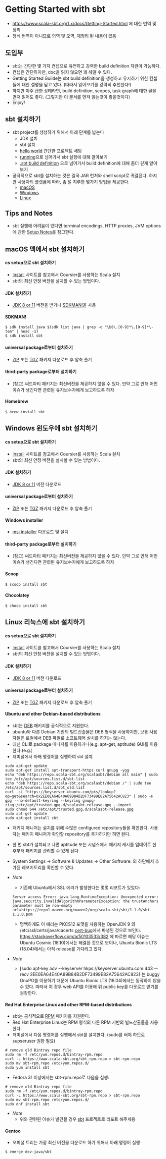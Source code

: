 # Getting Started with sbt
- https://www.scala-sbt.org/1.x/docs/Getting-Started.html 에 대한 번역 및 정리
- 정식 번역이 아니므로 의역 및 오역, 재정리 된 내용이 있음

## 도입부
- sbt는 간단한 몇 가지 컨셉으로 유연하고 강력한 build definition 지원이 가능하다.
- 컨셉은 간단하지만, doc을 읽지 않으면 꽤 헤맬 수 있다.
- Getting Started Guilde는 sbt build definition을 생성하고 유지하기 위한 컨셉들에 대한 설명을 담고 있다. (따라서 읽어보기를 강력히 추천한다!)
- 하지만 아주 급한 상태라면, build definition, scopes, task graph에 대한 글을 먼저 읽어도 좋다. (그렇지만 이 문서를 먼저 읽는것이 좋을것이다)
- Enjoy!


## sbt 설치하기
- sbt project를 생성하기 위해서 아래 단계를 밟는다
    - JDK 설치
    - sbt 설치
    - [hello world](https://www.scala-sbt.org/1.x/docs/Hello.html) 간단한 프로젝트 세팅
    - [running](https://www.scala-sbt.org/1.x/docs/Running.html)으로 넘어가서 sbt 실행에 대해 알아보기
    - [.sbt build definition](https://www.scala-sbt.org/1.x/docs/Basic-Def.html) 으로 넘어가서 build definition에 대해 좀더 깊게 알아보기
- 궁극적으로 sbt를 설치하는 것은 결국 JAR 런처와 shell script로 귀결된다. 하지만 사용자의 플랫폼에 따라, 좀 덜 지루한 몇가지 방법을 제공한다.
    - [macOS](##macOS-맥에서-sbt-설치하기)
    - [Windows](##Windows-윈도우에-sbt-설치하기)
    - [Linux](##Linux-리눅스에-sbt-설치하기)

## Tips and Notes
- sbt 실행에 어려움이 있다면 terminal encodings, HTTP proxies, JVM options에 관한 [Setup Notes](https://www.scala-sbt.org/1.x/docs/Setup-Notes.html)를 참고한다.


## macOS 맥에서 sbt 설치하기

#### cs setup으로 sbt 설치하기
- [Install](https://www.scala-lang.org/download/?_ga=2.140976946.1466139420.1660201323-324890170.1660201323) 사이트를 참고해서 Coursier를 사용하는 Scala 설치
- sbt의 최신 안정 버전을 설치할 수 있는 방법이다.

#### JDK 설치하기
- [JDK 8 or 11](https://adoptium.net) 버전을 받거나 [SDKMAN!](https://sdkman.io)을 사용

#### SDKMAN!
```shell
$ sdk install java $(sdk list java | grep -o "\b8\.[0-9]*\.[0-9]*\-tem" | head -1)
$ sdk install sbt
```


#### universal package로부터 설치하기
- [ZIP](https://github.com/sbt/sbt/releases/download/v1.7.1/sbt-1.7.1.zip) 또는 [TGZ](https://github.com/sbt/sbt/releases/download/v1.7.1/sbt-1.7.1.tgz) 패키지 다운로드 후 압축 풀기


#### third-party package로부터 설치하기
- (참고) 써드파티 패키지는 최신버전을 제공하지 않을 수 있다. 만약 그로 인해 어떤 이슈가 생긴다면 관련된 유지보수자에게 보고하도록 하자

#### Homebrew
```shell
$ brew install sbt
```



## Windows 윈도우에 sbt 설치하기

#### cs setup으로 sbt 설치하기
- [Install](https://www.scala-lang.org/download/?_ga=2.189081387.1466139420.1660201323-324890170.1660201323) 사이트를 참고해서 Coursier를 사용하는 Scala 설치
- sbt의 최신 안정 버전을 설치할 수 있는 방법이다.

#### JDK 설치하기
- [JDK 8 or 11](https://adoptium.net) 버전 다운로드

#### universal package로부터 설치하기
- [ZIP](https://github.com/sbt/sbt/releases/download/v1.7.1/sbt-1.7.1.zip) 또는 [TGZ](https://github.com/sbt/sbt/releases/download/v1.7.1/sbt-1.7.1.tgz) 패키지 다운로드 후 압축 풀기

#### Windows installer
- [msi installer](https://github.com/sbt/sbt/releases/download/v1.7.1/sbt-1.7.1.msi) 다운로드 및 설치

#### third-party package로부터 설치하기
- (참고) 써드파티 패키지는 최신버전을 제공하지 않을 수 있다. 만약 그로 인해 어떤 이슈가 생긴다면 관련된 유지보수자에게 보고하도록 하자

#### Scoop
```shell
$ scoop install sbt
```

#### Chocolatey
```shell
$ choco install sbt
```


## Linux 리눅스에 sbt 설치하기

#### cs setup으로 sbt 설치하기
- [Install](https://www.scala-lang.org/download/?_ga=2.189081387.1466139420.1660201323-324890170.1660201323) 사이트를 참고해서 Coursier를 사용하는 Scala 설치
- sbt의 최신 안정 버전을 설치할 수 있는 방법이다.

#### JDK 설치하기
- [JDK 8 or 11](https://adoptium.net) 버전 다운로드

#### universal package로부터 설치하기
- [ZIP](https://github.com/sbt/sbt/releases/download/v1.7.1/sbt-1.7.1.zip) 또는 [TGZ](https://github.com/sbt/sbt/releases/download/v1.7.1/sbt-1.7.1.tgz) 패키지 다운로드 후 압축 풀기

#### Ubuntu and other Debian-based distributions
- sbt는 [DEB](https://dl.bintray.com/sbt/debian/sbt-1.7.1.deb) 패키지를 공식적으로 지원한다.
- ubuntu와 다른 Debian 기반의 빌드산출물은 DEB 형식을 사용하지만, 보통 사용자들은 로컬에서 DEB 파일로 소프트웨어 설치를 하지는 않는다.
- 대신 CLI로 package 매니저를 이용하거나(e.g. apt-get, aptitude) GUI를 이용한다.(e.g.)
- 터미널에서 아래 명령어를 실행하여 sbt 설치

```shell
sudo apt-get update
sudo apt-get install apt-transport-https curl gnupg -yqq
echo "deb https://repo.scala-sbt.org/scalasbt/debian all main" | sudo tee /etc/apt/sources.list.d/sbt.list
echo "deb https://repo.scala-sbt.org/scalasbt/debian /" | sudo tee /etc/apt/sources.list.d/sbt_old.list
curl -sL "https://keyserver.ubuntu.com/pks/lookup?op=get&search=0x2EE0EA64E40A89B84B2DF73499E82A75642AC823" | sudo -H gpg --no-default-keyring --keyring gnupg-ring:/etc/apt/trusted.gpg.d/scalasbt-release.gpg --import
sudo chmod 644 /etc/apt/trusted.gpg.d/scalasbt-release.gpg
sudo apt-get update
sudo apt-get install sbt
```
- 패키지 매니저는 설치를 위해 수많은 configured repository들을 확인한다. 사용자는 패키지 매니저가 확인할 repository를 추가하기만 하면 된다.
- 한 번 sbt가 설치되고 나면 aptitude 또는 시냅스에서 패키지 캐시를 업데이트 한 후부터 패키지를 관리할 수 있게 된다.
- System Settings -> Software & Updates -> Other Software: 의 하단에서 추가된 레포지토리를 확인할 수 있다.

- *Note*
    - 기존에 Ubuntu에서 SSL 에러가 발생한다는 몇몇 리포트가 있었다:
    ```log
    Server access Error: java.lang.RuntimeException: Unexpected error: java.security.InvalidAlgorithmParameterException: the trustAnchors parameter must be non-empty url=https://repo1.maven.org/maven2/org/scala-sbt/sbt/1.1.0/sbt-1.1.0.pom
    ```
    - 명백하게도 이 에러는 PKCS12 포맷을 사용하는 OpenJDK 9 의 /etc/ssl/certs/java/cacerts [cert-bug](https://bugs.launchpad.net/ubuntu/+source/ca-certificates-java/+bug/1739631)에서 파생된 것으로 보인다. https://stackoverflow.com/a/50103533/382 에 따르면 해당 이슈는  Ubuntu Cosmic (18.10)에서는 해결된 것으로 보이나, Ubuntu Bionic LTS (18.04)에서는 아직 release를 기다리고 있다.
- *Note*
    - [sudo apt-key adv --keyserver hkps://keyserver.ubuntu.com:443 --recv 2EE0EA64E40A89B84B2DF73499E82A75642AC823] 는 buggy GnuPG를 이용하기 때문에 Ubuntu Bionic LTS (18.04)에서는 동작하지 않을 수 있다. 따라서 이 경우 web API를 이용해 위 public key를 다운로드 받기를 권장한다.


#### Red Hat Enterprise Linux and other RPM-based distributions 
- sbt는 공식적으로 [RPM](https://dl.bintray.com/sbt/rpm/sbt-1.7.1.rpm) 패키지를 지원한다.
- Red Hat Enterprise Linux는 RPM 형식의 다른 RPM 기반의 빌드산출물을 사용한다.
- 터미널에서 다음 명령어를 실행해서 sbt를 설치한다. (sudo를 써야 하므로 supseruser 권한 필요)
```shell
# remove old Bintray repo file
sudo rm -f /etc/yum.repos.d/bintray-rpm.repo
curl -L https://www.scala-sbt.org/sbt-rpm.repo > sbt-rpm.repo
sudo mv sbt-rpm.repo /etc/yum.repos.d/
sudo yum install sbt
```

- Fedora 31 이상에서는 sbt-rpm.repo로 다음을 실행:
```shell
# remove old Bintray repo file
sudo rm -f /etc/yum.repos.d/bintray-rpm.repo
curl -L https://www.scala-sbt.org/sbt-rpm.repo > sbt-rpm.repo
sudo mv sbt-rpm.repo /etc/yum.repos.d/
sudo dnf install sbt
```

- *Note*
    - 위와 관련된 이슈가 발견될 경우 [sbt](https://github.com/sbt/sbt) 프로젝트로 리포트 해주세용


#### Gentoo
- 오피셜 트리는 가장 최신 버전을 다운로드 하기 위해서 아래 명령어 실행
```shell
$ emerge dev-java/sbt
```
